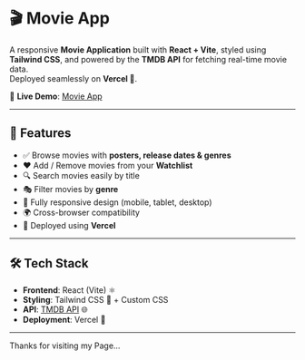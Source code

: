 # 🎬 Movie App  

A responsive **Movie Application** built with **React + Vite**, styled using **Tailwind CSS**, and powered by the **TMDB API** for fetching real-time movie data.  
Deployed seamlessly on **Vercel 🚀**.  

🔗 **Live Demo**: [Movie App](https://movie-application-jet.vercel.app/)  

---

## 📌 Features  

- ✅ Browse movies with **posters, release dates & genres**  
- ❤️ Add / Remove movies from your **Watchlist**  
- 🔍 Search movies easily by title  
- 🎭 Filter movies by **genre**  
- 📱 Fully responsive design (mobile, tablet, desktop)  
- 🌍 Cross-browser compatibility  
- 🚀 Deployed using **Vercel**  

---

## 🛠️ Tech Stack  

- **Frontend**: React (Vite) ⚛️  
- **Styling**: Tailwind CSS 🎨 + Custom CSS  
- **API**: [TMDB API](https://www.themoviedb.org/documentation/api) 🌐  
- **Deployment**: Vercel 🚀  

---

Thanks for visiting my Page...
